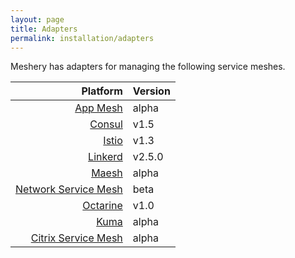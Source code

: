 ```yaml
---
layout: page
title: Adapters
permalink: installation/adapters
---
```


Meshery has adapters for managing the following service meshes.

| Platform      | Version       |
| -------------:|:-------------|   
| [App Mesh](/docs/installation/adapters/app-mesh) | alpha |
| [Consul](/docs/installation/adapters/consul) | v1.5 |
| [Istio](/docs/installation/adapters/istio) | v1.3 |
| [Linkerd](/docs/installation/adapters/linkerd) | v2.5.0 |
| [Maesh](/docs/installation/adapters/maesh) | alpha |
| [Network Service Mesh](/docs/installation/adapters/nsm) | beta |
| [Octarine](/docs/installation/adapters/octarine) | v1.0 |
| [Kuma](/docs/installation/adapters/kuma) | alpha |
| [Citrix Service Mesh](/docs/installation/adapters/cpx) | alpha |
